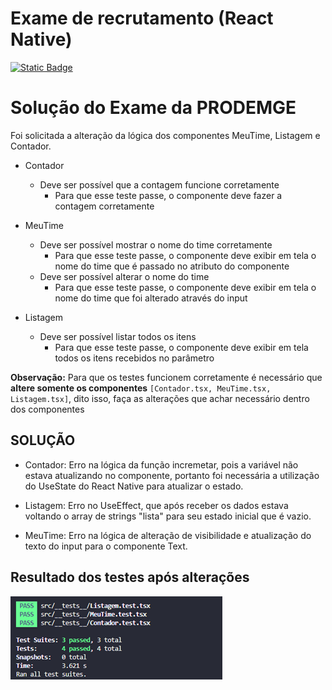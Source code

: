 # Exame de recrutamento (React Native)
[![Static Badge](https://img.shields.io/badge/Prodemge-Recrutamento?color=red)](https://www.prodemge.gov.br/)


# Solução do Exame da PRODEMGE

Foi solicitada a alteração da lógica dos componentes MeuTime, Listagem e Contador.

-	Contador 
    -	Deve ser possível que a contagem funcione corretamente
        -	Para que esse teste passe, o componente deve fazer a contagem corretamente

-	MeuTime
    -	Deve ser possível mostrar o nome do time corretamente
        -	Para que esse teste passe, o componente deve exibir em tela o nome do time que é passado no atributo do componente
    -	Deve ser possível alterar o nome do time
        -	Para que esse teste passe, o componente deve exibir em tela o nome do time que foi alterado através do input

-	Listagem
    -	Deve ser possível listar todos os itens
        -	Para que esse teste passe, o componente deve exibir em tela todos os itens recebidos no parâmetro


**Observação:** Para que os testes funcionem corretamente é necessário que **altere somente os componentes** ```[Contador.tsx, MeuTime.tsx, Listagem.tsx]```, dito isso, faça as alterações que achar necessário dentro dos componentes


## SOLUÇÃO

* Contador: Erro na lógica da função incremetar, pois a variável não estava atualizando no componente, portanto foi necessária a utilização do UseState do React Native para atualizar o estado.

* Listagem: Erro no UseEffect, que após receber os dados estava voltando o array de strings "lista" para seu estado inicial que é vazio.

* MeuTime: Erro na lógica de alteração de visibilidade e atualização do texto do input para o componente Text.
## Resultado dos testes após alterações

![1705952511938](image/README/1705952511938.png)



